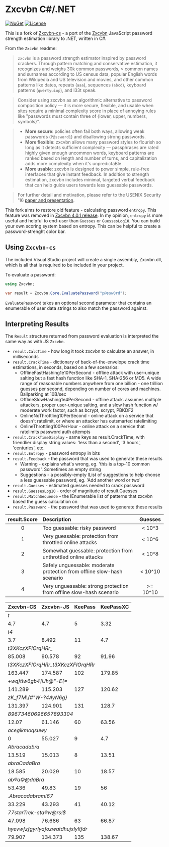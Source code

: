 Zxcvbn C#/.NET
==============

[![NuGet](https://img.shields.io/nuget/v/zxcvbn-extra)](https://www.nuget.org/packages/zxcvbn-extra)
[![License](https://img.shields.io/github/license/AdisonCavani/zxcvbn-extra-cs)](https://github.com/AdisonCavani/zxcvbn-extra-cs/blob/master/LICENSE)


This is a fork of [Zxcvbn-cs](https://github.com/trichards57/zxcvbn-cs) - a port of the [Zxcvbn](https://github.com/dropbox/zxcvbn) JavaScript password strength estimation library to .NET, written in C#.

From the `Zxcvbn` readme:

> `zxcvbn` is a password strength estimator inspired by password crackers. Through pattern matching and conservative estimation, it recognizes and weighs 30k common passwords, > common names and surnames according to US census data, popular English words from Wikipedia and US television and movies, and other common patterns like dates, repeats (`aaa`), sequences (`abcd`), keyboard patterns (`qwertyuiop`), and l33t speak.

> Consider using zxcvbn as an algorithmic alternative to password composition policy — it is more secure, flexible, and usable when sites require a minimal complexity score in place of annoying rules like "passwords must contain three of {lower, upper, numbers, symbols}".

> * __More secure__: policies often fail both ways, allowing weak passwords (`P@ssword1`) and disallowing strong passwords.
> * __More flexible__: zxcvbn allows many password styles to flourish so long as it detects sufficient complexity — passphrases are rated highly given enough uncommon words, keyboard patterns are ranked based on length and number of turns, and capitalization adds more complexity when it's unpredictaBle.
> * __More usable__: zxcvbn is designed to power simple, rule-free interfaces that give instant feedback. In addition to strength estimation, zxcvbn includes minimal, targeted verbal feedback that can help guide users towards less guessable passwords.

> For further detail and motivation, please refer to the USENIX Security '16 [paper and presentation](https://www.usenix.org/conference/usenixsecurity16/technical-sessions/presentation/wheeler).

This fork aims to restore old feature - calculating password `entropy`. This feature was removed in [Zxcvbn 4.0.1 release](https://github.com/dropbox/zxcvbn/releases/tag/4.0.1). In my opinion, `entropy` is more useful and helpful to end-user than `Guesses` or `GuessesLog10`. You can build your own scoring system based on entropy. This can be helpful to create a password-strenght color bar.

## Using `Zxcvbn-cs`

The included Visual Studio project will create a single assembly, Zxcvbn.dll, which is all that is
required to be included in your project.

To evaluate a password:

``` C#
using Zxcvbn;

var result = Zxcvbn.Core.EvaluatePassword("p@ssw0rd");
```

`EvaluatePassword` takes an optional second parameter that contains an enumerable of
user data strings to also match the password against.

## Interpreting Results

The `Result` structure returned from password evaluation is interpreted the same way as with JS `Zxcvbn`.

- `result.CalcTime` - how long it took zxcvbn to calculate an answer, in milliseconds
- `result.CrackTime` - dictionary of back-of-the-envelope crack time estimations, in seconds, based on a few scenarios:
     * OfflineFastHashing1e10PerSecond - offline attack with user-unique salting but a fast hash function like SHA-1, SHA-256 or MD5. A wide range of reasonable numbers anywhere from one billion - one trillion guesses per second, depending on number of cores and machines. Ballparking at 10B/sec
     * OfflineSlowHashing1e4PerSecond - offline attack. assumes multiple attackers, proper user-unique salting, and a slow hash function w/ moderate work factor, such as bcrypt, scrypt, PBKDF2
     * OnlineNoThrottling10PerSecond - online attack on a service that doesn't ratelimit, or where an attacker has outsmarted ratelimiting
     * OnlineThrottling100PerHour - online attack on a service that ratelimits password auth attempts
- `result.CrackTimeDisplay` - same keys as result.CrackTime, with friendlier display string values: 'less than a second', '3 hours', 'centuries', etc.
- `result.Entropy` - password entropy in bits
- `result.Feedback` - the password that was used to generate these results
     * Warning - explains what's wrong, eg. 'this is a top-10 common password'. Sometimes an empty string
     * Suggestions - a possibly-empty IList<string> of suggestions to help choose a less guessable password, eg. 'Add another word or two'
- `result.Guesses` - estimated guesses needed to crack password
- `result.GuessesLog10` - order of magnitude of result.Guesses
- `result.MatchSequence` - the IEnumerable<Match> list of patterns that zxcvbn based the guess calculation on
- `result.Password` - the password that was used to generate these results
 

| result.Score | Description  | Guesses |
| :----------: | :----------- | :------:|
| 0 | Too guessable: risky password  | < 10^3 |
| 1 | Very guessable: protection from throttled online attacks | < 10^6 |
| 2 | Somewhat guessable: protection from unthrottled online attacks | < 10^8 |
| 3 | Safely unguessable: moderate protection from offline slow-hash scenario | < 10^10 |
| 4 | Very unguessable: strong protection from offline slow-hash scenario | >= 10^10 |
 
 
<table>
    <thead>
        <tr>
            <th>Zxcvbn-CS</th>
            <th>Zxcvbn-JS</th>
            <th>KeePass</th>
            <th>KeePassXC</th>
        </tr>
    </thead>
    <tbody>
        <tr>
            <td colspan=4><i>t</i></td>
        </tr>
        <tr>
            <td>4.7</td>
            <td>4.7</td>
            <td>5</td>
            <td>3.32</td>
        </tr>
        <tr>
            <td colspan=4><i>t4</i></td>
        </tr>
        <tr>
            <td>3.7</td>
            <td>8.492</td>
            <td>11</td>
            <td>4.7</td>
        </tr>
        <tr>
            <td colspan=4><i>t3XKczXFIOrqHRr_</i></td>
        </tr>
        <tr>
            <td>85.008</td>
            <td>90.578</td>
            <td>92</td>
            <td>91.96</td>
        </tr>
        <tr>
            <td colspan=4><i>t3XKczXFIOrqHRr_t3XKczXFIOrqHRr</i></td>
        </tr>
        <tr>
            <td>163.447</td>
            <td>174.587</td>
            <td>102</td>
            <td>179.85</td>
        </tr>
        <tr>
            <td colspan=4><i>+wq)tIw6gb4]Uh@"-E(=</i></td>
        </tr>
        <tr>
            <td>141.289</td>
            <td>115.203</td>
            <td>127</td>
            <td>120.62</td>
        </tr>
        <tr>
            <td colspan=4><i>zK_f7M\(#"W-?4AyN6g}</i></td>
        </tr>
        <tr>
            <td>131.397</td>
            <td>124.901</td>
            <td>131</td>
            <td>128.7</td>
        </tr>
        <tr>
            <td colspan=4><i>89673460696657893304</i></td>
        </tr>
        <tr>
            <td>12.07</td>
            <td>61.146</td>
            <td>60</td>
            <td>63.56</td>
        </tr>
        <tr>
            <td colspan=4><i>acegikmoqsuwy</i></td>
        </tr>
        <tr>
            <td>0</td>
            <td>55.027</td>
            <td>9</td>
            <td>4.7</td>
        </tr>
        <tr>
            <td colspan=4><i>Abracadabra</i></td>
        </tr>
        <tr>
            <td>13.519</td>
            <td>15.013</td>
            <td>8</td>
            <td>13.51</td>
        </tr>
        <tr>
            <td colspan=4><i>abraCadaBra</i></td>
        </tr>
        <tr>
            <td>18.585</td>
            <td>20.029</td>
            <td>10</td>
            <td>18.57</td>
        </tr>
        <tr>
            <td colspan=4><i>ab®a©@daBra</i></td>
        </tr>
        <tr>
            <td>53.436</td>
            <td>49.83</td>
            <td>19</td>
            <td>56</td>
        </tr>
        <tr>
            <td colspan=4><i>.Abracadabram!67</i></td>
        </tr>
        <tr>
            <td>33.229</td>
            <td>43.293</td>
            <td>41</td>
            <td>40.12</td>
        </tr>
        <tr>
            <td colspan=4><i>77starTrek-sta®w@rs!$</i></td>
        </tr>
        <tr>
            <td>47.098</td>
            <td>76.686</td>
            <td>63</td>
            <td>66.87</td>
        </tr>
        <tr>
         <td colspan=4><i>hyevwfzfgyrlyafozwatdhujxlyltfdr</i></td>
        </tr>
        <tr>
            <td>79.907</td>
            <td>134.373</td>
            <td>135</td>
            <td>138.67</td>
        </tr>
    </tbody>
</table>
